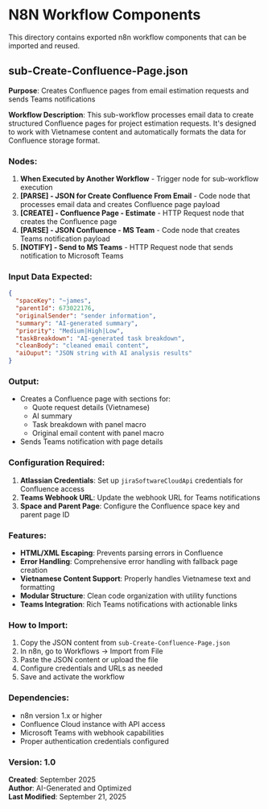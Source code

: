 # N8N Workflow Components

This directory contains exported n8n workflow components that can be imported and reused.

## sub-Create-Confluence-Page.json

**Purpose**: Creates Confluence pages from email estimation requests and sends Teams notifications

**Workflow Description**:
This sub-workflow processes email data to create structured Confluence pages for project estimation requests. It's designed to work with Vietnamese content and automatically formats the data for Confluence storage format.

### Nodes:

1. **When Executed by Another Workflow** - Trigger node for sub-workflow execution
2. **[PARSE] - JSON for Create Confluence From Email** - Code node that processes email data and creates Confluence page payload
3. **[CREATE] - Confluence Page - Estimate** - HTTP Request node that creates the Confluence page
4. **[PARSE] - JSON Confluence - MS Team** - Code node that creates Teams notification payload
5. **[NOTIFY] - Send to MS Teams** - HTTP Request node that sends notification to Microsoft Teams

### Input Data Expected:
```json
{
  "spaceKey": "~james",
  "parentId": 673022176,
  "originalSender": "sender information",
  "summary": "AI-generated summary",
  "priority": "Medium|High|Low",
  "taskBreakdown": "AI-generated task breakdown",
  "cleanBody": "cleaned email content",
  "aiOuput": "JSON string with AI analysis results"
}
```

### Output:
- Creates a Confluence page with sections for:
  - Quote request details (Vietnamese)
  - AI summary
  - Task breakdown with panel macro
  - Original email content with panel macro
- Sends Teams notification with page details

### Configuration Required:
1. **Atlassian Credentials**: Set up `jiraSoftwareCloudApi` credentials for Confluence access
2. **Teams Webhook URL**: Update the webhook URL for Teams notifications
3. **Space and Parent Page**: Configure the Confluence space key and parent page ID

### Features:
- **HTML/XML Escaping**: Prevents parsing errors in Confluence
- **Error Handling**: Comprehensive error handling with fallback page creation
- **Vietnamese Content Support**: Properly handles Vietnamese text and formatting
- **Modular Structure**: Clean code organization with utility functions
- **Teams Integration**: Rich Teams notifications with actionable links

### How to Import:
1. Copy the JSON content from `sub-Create-Confluence-Page.json`
2. In n8n, go to Workflows → Import from File
3. Paste the JSON content or upload the file
4. Configure credentials and URLs as needed
5. Save and activate the workflow

### Dependencies:
- n8n version 1.x or higher
- Confluence Cloud instance with API access
- Microsoft Teams with webhook capabilities
- Proper authentication credentials configured

### Version: 1.0
**Created**: September 2025  
**Author**: AI-Generated and Optimized  
**Last Modified**: September 21, 2025